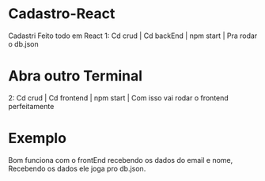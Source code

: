 # Cadastro-React
Cadastri Feito todo em React
1: Cd crud | Cd backEnd | npm start | Pra rodar  o db.json
# Abra outro Terminal
2: Cd crud | Cd frontend | npm start | Com isso vai rodar o frontend perfeitamente 
# Exemplo
 Bom funciona com o frontEnd recebendo os dados do email e nome, Recebendo os dados ele joga pro db.json.
